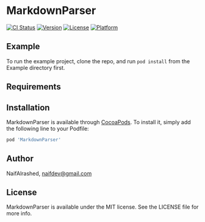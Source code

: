 # MarkdownParser

[![CI Status](https://img.shields.io/travis/NaifAlrashed/MarkdownParser.svg?style=flat)](https://travis-ci.org/NaifAlrashed/MarkdownParser)
[![Version](https://img.shields.io/cocoapods/v/MarkdownParser.svg?style=flat)](https://cocoapods.org/pods/MarkdownParser)
[![License](https://img.shields.io/cocoapods/l/MarkdownParser.svg?style=flat)](https://cocoapods.org/pods/MarkdownParser)
[![Platform](https://img.shields.io/cocoapods/p/MarkdownParser.svg?style=flat)](https://cocoapods.org/pods/MarkdownParser)

## Example

To run the example project, clone the repo, and run `pod install` from the Example directory first.

## Requirements

## Installation

MarkdownParser is available through [CocoaPods](https://cocoapods.org). To install
it, simply add the following line to your Podfile:

```ruby
pod 'MarkdownParser'
```

## Author

NaifAlrashed, naifdev@gmail.com

## License

MarkdownParser is available under the MIT license. See the LICENSE file for more info.
